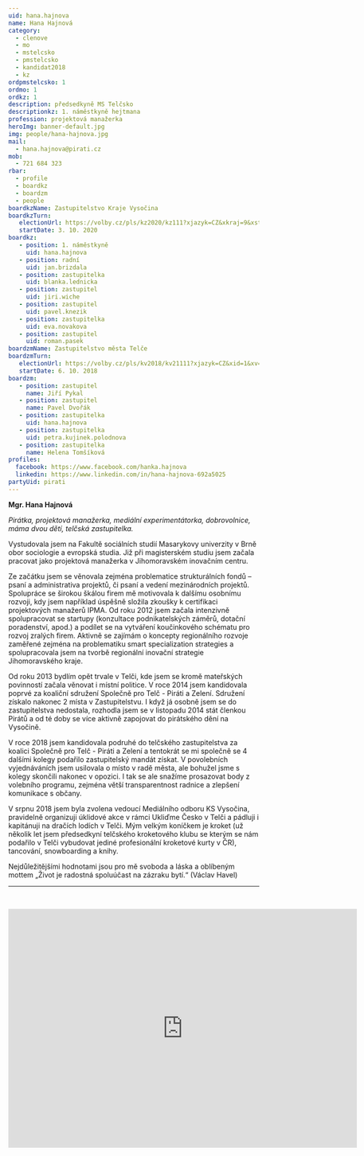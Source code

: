 ```yaml
---
uid: hana.hajnova
name: Hana Hajnová
category:
  - clenove
  - mo
  - mstelcsko
  - pmstelcsko
  - kandidat2018
  - kz
ordpmstelcsko: 1
ordmo: 1
ordkz: 1
description: předsedkyně MS Telčsko
descriptionkz: 1. náměstkyně hejtmana
profession: projektová manažerka
heroImg: banner-default.jpg
img: people/hana-hajnova.jpg
mail:
  - hana.hajnova@pirati.cz
mob:
  - 721 684 323
rbar:
  - profile
  - boardkz
  - boardzm
  - people
boardkzName: Zastupitelstvo Kraje Vysočina
boardkzTurn:
   electionUrl: https://volby.cz/pls/kz2020/kz111?xjazyk=CZ&xkraj=9&xstrana=0&xv=2&xt=3
   startDate: 3. 10. 2020
boardkz:
   - position: 1. náměstkyně
     uid: hana.hajnova
   - position: radní
     uid: jan.brizdala
   - position: zastupitelka
     uid: blanka.lednicka
   - position: zastupitel
     uid: jiri.wiche
   - position: zastupitel
     uid: pavel.knezik
   - position: zastupitelka
     uid: eva.novakova
   - position: zastupitel
     uid: roman.pasek
boardzmName: Zastupitelstvo města Telče
boardzmTurn:
   electionUrl: https://volby.cz/pls/kv2018/kv21111?xjazyk=CZ&xid=1&xv=23&xdz=2&xnumnuts=6102&xobec=588024&xstrana=0&xstat=0&xodkaz=1
   startDate: 6. 10. 2018
boardzm:
   - position: zastupitel
     name: Jiří Pykal
   - position: zastupitel
     name: Pavel Dvořák
   - position: zastupitelka
     uid: hana.hajnova
   - position: zastupitelka
     uid: petra.kujinek.polodnova
   - position: zastupitelka
     name: Helena Tomšíková
profiles:
  facebook: https://www.facebook.com/hanka.hajnova
  linkedin: https://www.linkedin.com/in/hana-hajnova-692a5025
partyUid: pirati
---
```


**Mgr. Hana Hajnová**

*Pirátka, projektová manažerka, mediální experimentátorka, dobrovolnice, máma dvou dětí, telčská zastupitelka.*

Vystudovala jsem na Fakultě sociálních studií Masarykovy univerzity v Brně obor sociologie a evropská studia. Již při magisterském studiu jsem začala pracovat jako projektová manažerka v Jihomoravském inovačním centru.

Ze začátku jsem se věnovala zejména problematice strukturálních fondů – psaní a administrativa projektů, či psaní a vedení mezinárodních projektů. Spolupráce se širokou škálou firem mě motivovala k dalšímu osobnímu rozvoji, kdy jsem například úspěšně složila zkoušky k certifikaci projektových manažerů IPMA. Od roku 2012 jsem začala intenzivně spolupracovat se startupy (konzultace podnikatelských záměrů, dotační poradenství, apod.) a podílet se na vytváření koučinkového schématu pro rozvoj zralých firem. Aktivně se zajímám o koncepty regionálního rozvoje zaměřené zejména na problematiku smart specialization strategies a spolupracovala jsem na tvorbě regionální inovační strategie Jihomoravského kraje.

Od roku 2013 bydlím opět trvale v Telči, kde jsem se kromě mateřských povinností začala věnovat i místní politice. V roce 2014 jsem kandidovala poprvé za koaliční sdružení Společně pro Telč - Piráti a Zelení. Sdružení získalo nakonec 2 místa v Zastupitelstvu. I když já osobně jsem se do zastupitelstva nedostala, rozhodla jsem se v listopadu 2014 stát členkou Pirátů a od té doby se více aktivně zapojovat do pirátského dění na Vysočině.

V roce 2018 jsem kandidovala podruhé do telčského zastupitelstva za koalici Společně pro Telč - Piráti a Zelení a tentokrát se mi společně se 4 dalšími kolegy podařilo zastupitelský mandát získat. V povolebních vyjednáváních jsem usilovala o místo v radě města, ale bohužel jsme s kolegy skončili nakonec v opozici. I tak se ale snažíme prosazovat body z volebního programu, zejména větší transparentnost radnice a zlepšení komunikace s občany.

V srpnu 2018 jsem byla zvolena vedoucí Mediálního odboru KS Vysočina, pravidelně organizuji úklidové akce v rámci Ukliďme Česko v Telči a pádluji i kapitánuji na dračích lodích v Telči. Mým velkým koníčkem je kroket (už několik let jsem předsedkyní telčského kroketového klubu se kterým se nám podařilo v Telči vybudovat jediné profesionální kroketové kurty v ČR), tancování, snowboarding a knihy.

Nejdůležitějšími hodnotami jsou pro mě svoboda a láska a oblíbeným mottem „Život je radostná spoluúčast na zázraku bytí.“ (Václav Havel)

---
<style>
@media only screen and (max-width: 799px) {
  .desktop {
    visibility: hidden;
  }
}
@media only screen and (min-width: 800px) {
  .mobile {
    visibility: hidden;
  }
}
</style>

<div class="mobile">
  <p align="center"><a href="https://calendar.google.com/calendar/embed?src=hana.hajnova%40kroket.org&ctz=Europe%2FPrague"><b>Veřejný kalendář</b></a></p>
</div>
<div class="hidden lg:block">
  <p align="center"><iframe src="https://calendar.google.com/calendar/embed?src=hana.hajnova%40kroket.org&ctz=Europe%2FPrague" style="border: 0" width="700" height="480" frameborder="0" scrolling="no"></iframe></p>
</div>
